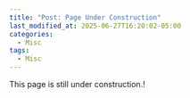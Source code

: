 ```yaml
---
title: "Post: Page Under Construction"
last_modified_at: 2025-06-27T16:20:02-05:00
categories:
  - Misc
tags:
  - Misc
---
```


This page is still under construction.!